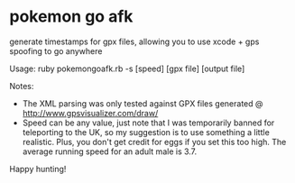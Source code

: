 # pokemon go afk
generate timestamps for gpx files, allowing you to use xcode + gps spoofing to go anywhere

Usage:
ruby pokemongoafk.rb -s [speed] [gpx file] [output file]

Notes:
- The XML parsing was only tested against GPX files generated @ http://www.gpsvisualizer.com/draw/
- Speed can be any value, just note that I was temporarily banned for teleporting to the UK, so my suggestion is to use something a little realistic. Plus, you don't get credit for eggs if you set this too high. The average running speed for an adult male is 3.7.

Happy hunting!
